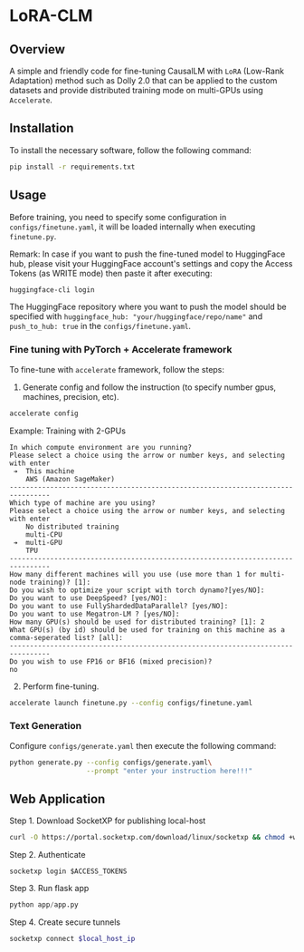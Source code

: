 # LoRA-CLM
## Overview
A simple and friendly code for fine-tuning CausalLM with `LoRA` (Low-Rank Adaptation) method such as Dolly 2.0 that can be applied to the custom datasets and provide distributed training mode on multi-GPUs using `Accelerate`.

## Installation
To install the necessary software, follow the following command:
```bash
pip install -r requirements.txt
```

## Usage
Before training, you need to specify some configuration in `configs/finetune.yaml`, it will be loaded internally when executing `finetune.py`. 

Remark: In case if you want to push the fine-tuned model to HuggingFace hub, please visit your HuggingFace account's settings and copy the Access Tokens (as WRITE mode) then paste it after executing:
```bash
huggingface-cli login
```
The HuggingFace repository where you want to push the model should be specified with `huggingface_hub: "your/huggingface/repo/name"` and `push_to_hub: true` in the `configs/finetune.yaml`.

### Fine tuning with PyTorch + Accelerate framework
To fine-tune with `accelerate` framework, follow the steps:

1. Generate config and follow the instruction (to specify number gpus, machines, precision, etc).
```bash
accelerate config
```

Example: Training with 2-GPUs
```
In which compute environment are you running?
Please select a choice using the arrow or number keys, and selecting with enter
 ➔  This machine
    AWS (Amazon SageMaker)
--------------------------------------------------------------------------------
Which type of machine are you using?           
Please select a choice using the arrow or number keys, and selecting with enter
    No distributed training
    multi-CPU                                                           
 ➔  multi-GPU
    TPU
--------------------------------------------------------------------------------
How many different machines will you use (use more than 1 for multi-node training)? [1]:
Do you wish to optimize your script with torch dynamo?[yes/NO]:
Do you want to use DeepSpeed? [yes/NO]:                                                           
Do you want to use FullyShardedDataParallel? [yes/NO]:
Do you want to use Megatron-LM ? [yes/NO]:
How many GPU(s) should be used for distributed training? [1]: 2
What GPU(s) (by id) should be used for training on this machine as a comma-seperated list? [all]:
--------------------------------------------------------------------------------
Do you wish to use FP16 or BF16 (mixed precision)?
no
```
2. Perform fine-tuning.
```bash
accelerate launch finetune.py --config configs/finetune.yaml
```

### Text Generation
Configure `configs/generate.yaml` then execute the following command:
```bash
python generate.py --config configs/generate.yaml\
                   --prompt "enter your instruction here!!!"
```

## Web Application
Step 1. Download SocketXP for publishing local-host
```bash
curl -O https://portal.socketxp.com/download/linux/socketxp && chmod +wx socketxp && sudo mv socketxp /usr/local/bin
```
Step 2. Authenticate
```
socketxp login $ACCESS_TOKENS
```
Step 3. Run flask app
```python
python app/app.py
```
Step 4. Create secure tunnels
```bash
socketxp connect $local_host_ip
```